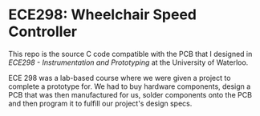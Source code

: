 # ECE298: Wheelchair Speed Controller

This repo is the source C code compatible with the PCB that I designed in *ECE298 - Instrumentation and Prototyping* at the University of Waterloo.

ECE 298 was a lab-based course where we were given a project to complete a prototype for. We had to buy hardware components, design a PCB that was then manufactured for us, solder components onto the PCB and then program it to fulfill our project's design specs.
